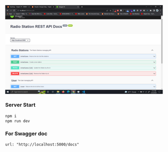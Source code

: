 <img alt="Preview" src="https://github.com/Ulrich-Tonmoy/assignments/blob/main/task/04-api-server/Preview (1).png" />

### Server Start

    npm i
    npm run dev

### For Swagger doc

    url: "http://localhost:5000/docs"

